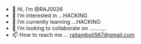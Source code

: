 - 👋 Hi, I’m @RAJ0026
- 👀 I’m interested in ...HACKING
- 🌱 I’m currently learning ...HACKING
- 💞️ I’m looking to collaborate on .........,.
- 📫 How to reach me ... rajtamboli567@gmail.com

